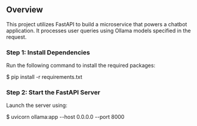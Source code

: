 ## Overview

This project utilizes FastAPI to build a microservice that powers a chatbot application. It processes user queries using Ollama models specified in the request.

### Step 1: Install Dependencies

Run the following command to install the required packages:

$ pip install -r requirements.txt

### Step 2: Start the FastAPI Server

Launch the server using:

$ uvicorn ollama:app --host 0.0.0.0 --port 8000
